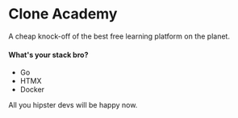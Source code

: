# Clone Academy

A cheap knock-off of the best free learning platform on the planet.

#### What's your stack bro?

- Go
- HTMX
- Docker

All you hipster devs will be happy now.